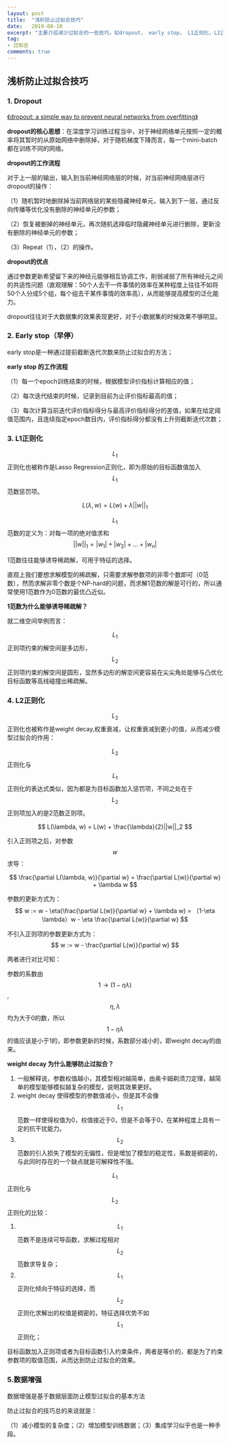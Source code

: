 ```yaml
---
layout: post
title:  "浅析防止过拟合技巧"
date:   2019-08-10
excerpt: "主要介绍减少过拟合的一些技巧，如dropout， early stop， L1正则化，L2正则化等"
tag:
- 过拟合
comments: true
---
```



## 浅析防止过拟合技巧

### 1. Dropout

<a href ="http://jmlr.org/papers/volume15/srivastava14a/srivastava14a.pdf">《dropout: a simple way to prevent neural networks from overfitting》</a>

**dropout的核心思想**：在深度学习训练过程当中，对于神经网络单元按照一定的概率将其暂时的从原始网络中删除掉，对于随机梯度下降而言，每一个mini-batch都在训练不同的网络。

**dropout的工作流程**

对于上一层的输出，输入到当前神经网络层的时候，对当前神经网络层进行dropout的操作：

（1）随机暂时地删除掉当前网络层的某些隐藏神经单元，输入到下一层，通过反向传播等优化没有删除的神经单元的参数；

（2）恢复被删掉的神经单元，再次随机选择临时隐藏神经单元进行删除，更新没有删除的神经单元的参数；

（3）Repeat（1），（2）的操作。

**dropout的优点**

通过参数更新希望留下来的神经元能够相互协调工作，削弱减弱了所有神经元之间的共适性问题（直观理解：50个人去干一件事情的效率在某种程度上往往不如将50个人分成5个组，每个组去干某件事情的效率高），从而能够提高模型的泛化能力。

dropout往往对于大数据集的效果表现更好，对于小数据集的时候效果不够明显。


### 2. Early stop（早停）

early stop是一种通过提前截断迭代次数来防止过拟合的方法；

**early stop 的工作流程**

（1）每一个epoch训练结束的时候，根据模型评价指标计算相应的值；

（2）每次迭代结束的时候，记录到目前为止评价指标最高的值；

（3）每次计算当前迭代评价指标得分与最高评价指标得分的差值，如果在给定阈值范围内，且连续指定epoch数目内，评价指标得分都没有上升则截断迭代次数；


### 3. L1正则化

$$L_1$$ 正则化也被称作是Lasso Regression正则化，即为原始的目标函数值加入$$L_1$$ 范数惩罚项。

$$
L(\lambda, w) = L(w) + \lambda||w||_1
$$

$$L_1$$ 范数的定义为：对每一项的绝对值求和
$$
||w||_1 = |w_1| + |w_2| + ... + |w_n|
$$  

1范数往往能够诱导稀疏解，可用于特征的选择。

直观上我们要想求解模型的稀疏解，只需要求解参数项的非零个数即可（0范数），然而求解非零个数是个NP-hard的问题，而求解1范数的解是可行的，所以通常使用1范数作为0范数的最优凸近似。

**1范数为什么能够诱导稀疏解？**

就二维空间举例而言：

$$L_1$$正则项约束的解空间是多边形，$$L_2$$正则项约束的解空间是圆形，显然多边形的解空间更容易在尖尖角处能够与凸优化目标函数等高线碰撞出稀疏解。


### 4. L2正则化

$$L_2$$正则化也被称作是weight decay,权重衰减，让权重衰减到更小的值，从而减少模型过拟合的作用：

$$L_2$$正则化与$$L_1$$正则化的表达式类似，因为都是为目标函数加入惩罚项，不同之处在于$$L_2$$正则项加入的是2范数正则项。

$$
L(\lambda, w) = L(w) + \frac{\lambda}{2}||w||_2
$$

引入正则项之后，对参数$$w$$求导：

$$
\frac{\partial L(\lambda, w)}{\partial w} = \frac{\partial L(w)}{\partial w} + \lambda w
$$

参数的更新方式为：
$$
w := w - \eta(\frac{\partial L(w)}{\partial w} + \lambda w) = （1-\eta \lambda）w - \eta \frac{\partial L(w)}{\partial w}
$$

不引入正则项的参数更新方式为：
$$
w := w - \frac{\partial L(w)}{\partial w}
$$

两者进行对比可知：

参数的系数由$$1 \rightarrow (1-\eta \lambda)$$, $$\eta, \lambda$$均为大于0的数，所以$$1-\eta \lambda$$的值应该是小于1的，即参数更新的时候，系数部分减小的，即weight decay的由来。

**weight decay 为什么能够防止过拟合？**

1. 一般解释说，参数权值越小，其模型相对越简单，由奥卡姆剃须刀定理，越简单的模型能够模拟越复杂的模型，说明其效果更好。
2. weight decay 使得模型的参数值减小，但是其不会像$$L_1$$范数一样使得权值为0，权值接近于0，但是不会等于0，在某种程度上具有一定的抗干扰能力。
3. $$L_2$$范数的引入损失了模型的无偏性，但是增加了模型的稳定性，系数是稠密的，与此同时存在的一个缺点就是可解释性不强。



$$L_1$$正则化与$$L_2$$正则化的比较：

1. $$L_1$$范数不是连续可导函数，求解过程相对$$L_2$$范数求导复杂；
2. $$L_1$$正则化倾向于特征的选择，而$$L_2$$正则化求解出的权值是稠密的，特征选择优势不如$$L_1$$正则化；

目标函数加入正则项或者为目标函数引入约束条件，两者是等价的，都是为了约束参数项的取值范围，从而达到防止过拟合的效果。


### 5.数据增强

数据增强是基于数据层面防止模型过拟合的基本方法



防止过拟合的技巧总的来说就是：

（1）减小模型的复杂度；（2）增加模型训练数据；（3）集成学习似乎也是一种手段。







